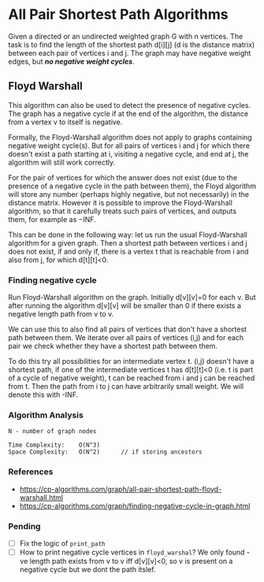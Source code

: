 # All Pair Shortest Path Algorithms
Given a directed or an undirected weighted graph G with n vertices. The task is to find the length of the shortest path d[i][j] (d is the distance matrix) between each pair of vertices i and j. The graph may have negative weight edges, but ***no negative weight cycles***.

## Floyd Warshall
This algorithm can also be used to detect the presence of negative cycles. The graph has a negative cycle if at the end of the algorithm, the distance from a vertex v to itself is negative.

Formally, the Floyd-Warshall algorithm does not apply to graphs containing negative weight cycle(s). But for all pairs of vertices i and j for which there doesn't exist a path starting at i, visiting a negative cycle, and end at j, the algorithm will still work correctly.

For the pair of vertices for which the answer does not exist (due to the presence of a negative cycle in the path between them), the Floyd algorithm will store any number (perhaps highly negative, but not necessarily) in the distance matrix. However it is possible to improve the Floyd-Warshall algorithm, so that it carefully treats such pairs of vertices, and outputs them, for example as −INF.

This can be done in the following way: let us run the usual Floyd-Warshall algorithm for a given graph. Then a shortest path between vertices i and j does not exist, if and only if, there is a vertex t that is reachable from i and also from j, for which d[t][t]<0.

### Finding negative cycle
Run Floyd-Warshall algorithm on the graph. Initially d[v][v]=0 for each v. But after running the algorithm d[v][v] will be smaller than 0 if there exists a negative length path from v to v.

We can use this to also find all pairs of vertices that don't have a shortest path between them. We iterate over all pairs of vertices (i,j) and for each pair we check whether they have a shortest path between them.

To do this try all possibilities for an intermediate vertex t. (i,j) doesn't have a shortest path, if one of the intermediate vertices t has d[t][t]<0 (i.e. t is part of a cycle of negative weight), t can be reached from i and j can be reached from t. Then the path from i to j can have arbitrarily small weight. We will denote this with -INF.

### Algorithm Analysis
```
N - number of graph nodes

Time Complexity:    O(N^3)
Space Complexity:   O(N^2)      // if storing ancestors
```

### References
- https://cp-algorithms.com/graph/all-pair-shortest-path-floyd-warshall.html
- https://cp-algorithms.com/graph/finding-negative-cycle-in-graph.html

### Pending
- [ ] Fix the logic of `print_path`
- [ ] How to print negative cycle vertices in `floyd_warshal`? We only found -ve length path exists from v to v iff d[v][v]<0, so v is present on a negative cycle but we dont the path itslef.